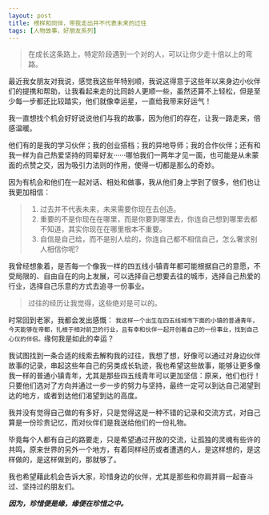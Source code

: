 ```yaml
---
layout: post
title: 榜样和同伴，带我走出并不代表未来的过往
tags: [人物故事，好朋友系列]
---
```


>在成长这条路上，特定阶段遇到一个对的人，可以让你少走十倍以上的弯路。

最近我女朋友对我说，感觉我这些年特别顺，我说这得意于这些年以来身边小伙伴们的提携和帮助，让我看起来走的比同龄人更顺一些，虽然还算不上轻松，但是至少每一步都还比较踏实，他们就像幸运星，一直给我带来好运气！

我一直想找个机会好好说说他们与我的故事，因为他们的存在，让我一路走来，倍感温暖。

他们有的是我的学习伙伴；我的创业搭档；我的异地导师；我的合作伙伴；还有和我一样为自己热爱坚持的同辈好友······哪怕我们一两年才见一面，也可能是从未蒙面的点赞之交，因为吸引力法则的作用，使得一切都是那么的奇妙。

因为有机会和他们在一起对话、相处和做事，我从他们身上学到了很多，他们也让我更加相信：
>1. 过去并不代表未来，未来需要你现在去创造。
>2. 重要的不是你现在在哪里，而是你要到哪里去，你连自己想到哪里去都不知道，其实你现在在哪里根本不重要。
>3. 自信是自己给，而不是别人给的，你连自己都不相信自己，怎么奢求别人相信你呢?

我曾经想象着，是否每一个像我一样的四五线小镇青年都可能根据自己的意愿，不受局限的、自由自在的向上发展，可以选择自己想要去往的城市，选择自己热爱的行业，选择自己乐意的方式去追寻一份事业。

>过往的经历让我觉得，这些绝对是可以的。

时常回到老家，我都会发出感慨：
`我这样一个出生在四五线城市下面的小镇的普通青年，今天能够在帝都，扎根于相对前卫的行业，且有幸和伙伴一起开创着自己的一份事业，找到自己心仪的伴侣。`缘何我是如此的幸运？

我试图找到一条合适的线索去解构我的过往，我想了想，好像可以通过对身边伙伴故事的记录，串起这些年自己的另类成长轨迹，我也希望这些故事，能够让更多像我一样的普通小镇青年，尤其是那些四五线青年可以更加坚信：原来，他们也行！只要他们选对了方向并通过一步一步的努力与坚持，最终一定可以到达自己渴望到达的地方，或者到达他们渴望到达的高度。

我并没有觉得自己做的有多好，只是觉得这是一种不错的记录和交流方式，对自己算是一份珍贵记忆，而对伙伴们是我送给他们的一份礼物。

毕竟每个人都有自己的路要走，只是希望通过开放的交流，让孤独的灵魂有些许的共鸣，原来世界的另外一个地方，有着同样经历或者遭遇的人，是这样想的，是这样做的，是这样做到的，那就够了。

我也希望藉此机会告诉大家，珍惜身边的伙伴，尤其是那些和你肩并肩一起奋斗过、坚持过的朋友们。

***因为，珍惜便是缘，缘便在珍惜之中。***


